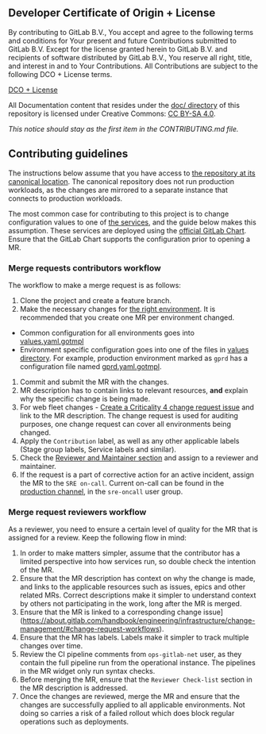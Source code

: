 ## Developer Certificate of Origin + License

By contributing to GitLab B.V., You accept and agree to the following terms and
conditions for Your present and future Contributions submitted to GitLab B.V.
Except for the license granted herein to GitLab B.V. and recipients of software
distributed by GitLab B.V., You reserve all right, title, and interest in and to
Your Contributions. All Contributions are subject to the following DCO + License
terms.

[DCO + License](https://gitlab.com/gitlab-org/dco/blob/master/README.md)

All Documentation content that resides under the [doc/ directory](/doc) of this
repository is licensed under Creative Commons:
[CC BY-SA 4.0](https://creativecommons.org/licenses/by-sa/4.0/).

_This notice should stay as the first item in the CONTRIBUTING.md file._

## Contributing guidelines

The instructions below assume that you have access to [the repository at its canonical location](https://gitlab.com/gitlab-com/gl-infra/k8s-workloads/gitlab-com). The canonical repository does not run production workloads, as the changes are mirrored to a separate instance that connects to production workloads.

The most common case for contributing to this project is to change configuration values to one of [the services](README.md#services), and the guide below makes this assumption. These services are deployed using the [official GitLab Chart](https://gitlab.com/gitlab-org/charts/gitlab). Ensure that the GitLab Chart supports the configuration prior to opening a MR.

### Merge requests contributors workflow

The workflow to make a merge request is as follows:

1. Clone the project and create a feature branch.
1. Make the necessary changes for [the right environment](https://gitlab.com/gitlab-com/gl-infra/k8s-workloads/gitlab-com#gitlab-environments-configuration). It is recommended that you create one MR per environment changed. 
  * Common configuration for all environments goes into [values.yaml.gotmpl](https://gitlab.com/gitlab-com/gl-infra/k8s-workloads/gitlab-com/-/blob/master/releases/gitlab/values/values.yaml.gotmpl)
  * Environment specific configuration goes into one of the files in [values directory](https://gitlab.com/gitlab-com/gl-infra/k8s-workloads/gitlab-com/-/tree/master/releases/gitlab/values). For example, production environment marked as `gprd` has a configuration file named [gprd.yaml.gotmpl](https://gitlab.com/gitlab-com/gl-infra/k8s-workloads/gitlab-com/-/blob/master/releases/gitlab/values/gprd.yaml.gotmpl).
1. Commit and submit the MR with the changes.
1. MR description has to contain links to relevant resources, **and** explain why the specific change is being made.
1. For web fleet changes - [Create a Criticality 4 change request issue](https://about.gitlab.com/handbook/engineering/infrastructure/change-management/#change-request-workflows) and link to the MR description. The change request is used for auditing purposes, one change request can cover all environments being changed. 
1. Apply the `Contribution` label, as well as any other applicable labels (Stage group labels, Service labels and similar).
1. Check the [Reviewer and Maintainer section](https://about.gitlab.com/handbook/engineering/projects/#k8s-workloads-gitlab-com) and assign to a reviewer and maintainer.
1. If the request is a part of corrective action for an active incident, assign the MR to the `SRE on-call`. Current on-call can be found in the [production channel](https://gitlab.slack.com/archives/C101F3796), in the `sre-oncall` user group.

### Merge request reviewers workflow

As a reviewer, you need to ensure a certain level of quality for the MR that is assigned for a review.
Keep the following flow in mind:

1. In order to make matters simpler, assume that the contributor has a limited perspective into how services run, so double check the intention of the MR.
1. Ensure that the MR description has context on why the change is made, and links to the applicable resources such as issues, epics and other related MRs. Correct descriptions make it simpler to understand context by others not participating in the work, long after the MR is merged.
1. Ensure that the MR is linked to a corresponding change issue](https://about.gitlab.com/handbook/engineering/infrastructure/change-management/#change-request-workflows). 
1. Ensure that the MR has labels. Labels make it simpler to track multiple changes over time.
1. Review the CI pipeline comments from `ops-gitlab-net` user, as they contain the full pipeline run from the operational instance. The pipelines in the MR widget only run syntax checks.
1. Before merging the MR, ensure that the `Reviewer Check-list` section in the MR description is addressed.
1. Once the changes are reviewed, merge the MR and ensure that the changes are successfully applied to all applicable environments. Not doing so carries a risk of a failed rollout which does block regular operations such as deployments.
